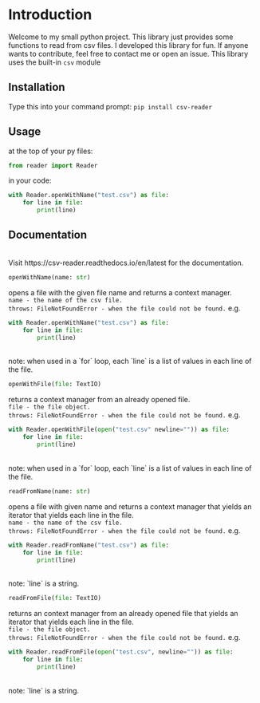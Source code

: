 # Introduction
Welcome to my small python project.
This library just provides some functions to read from csv files.
I developed this library for fun.
If anyone wants to contribute, feel free to contact me or open an issue.
This library uses the built-in `csv` module

## Installation
Type this into your command prompt:
`pip install csv-reader`

## Usage

at the top of your py files:
```python
from reader import Reader
```

in your code:
```python
with Reader.openWithName("test.csv") as file:
    for line in file:
        print(line)
```

## Documentation
<br>
Visit https://csv-reader.readthedocs.io/en/latest for the documentation.

```python
openWithName(name: str)
```
opens a file with the given file name and returns a context manager.<br>
`name - the name of the csv file.`<br>
`throws: FileNotFoundError - when the file could not be found.`
e.g.
```python
with Reader.openWithName("test.csv") as file:
    for line in file:
        print(line)
```
<br>
note: when used in a `for` loop, each `line` is a list of values in each line of the file.

```python
openWithFile(file: TextIO)
```
returns a context manager from an already opened file.<br>
`file - the file object.`<br>
`throws: FileNotFoundError - when the file could not be found.`
e.g.
``` python
with Reader.openWithFile(open("test.csv" newline="")) as file:
    for line in file:
        print(line)
```
<br>
note: when used in a `for` loop, each `line` is a list of values in each line of the file.

```python
readFromName(name: str)
```
opens a file with given name and returns a context manager that yields an iterator that yields each line in the file.<br>
`name - the name of the csv file.`<br>
`throws: FileNotFoundError - when the file could not be found.`
e.g.
```python
with Reader.readFromName("test.csv") as file:
    for line in file:
        print(line)
```
<br>
note: `line` is a string.

```python
readFromFile(file: TextIO)
```
returns an context manager from an already opened file that yields an iterator that yields each line in the file.<br>
`file - the file object.`<br>
`throws: FileNotFoundError - when the file could not be found.`
e.g.
```python
with Reader.readFromFile(open("test.csv", newline="")) as file:
    for line in file:
        print(line)
```
<br>
note: `line` is a string.